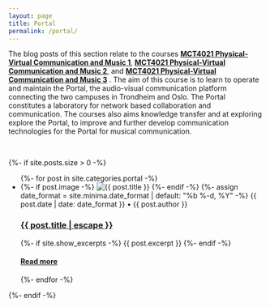 ```yaml
---
layout: page
title: Portal
permalink: /portal/
---
```


The blog posts of this section relate to the courses [**MCT4021 Physical-Virtual Communication and Music 1**](https://www.uio.no/studier/emner/hf/imv/MCT4021), [**MCT4021 Physical-Virtual Communication and Music 2**](https://www.ntnu.edu/studies/courses/MCT4022), and [**MCT4021 Physical-Virtual Communication and Music 3**](https://www.uio.no/studier/emner/hf/imv/MCT4023) . The aim of this course is to learn to operate and maintain the Portal, the audio-visual communication platform connecting the two campuses in Trondheim and Oslo. The Portal constitutes a laboratory for network based collaboration and communication. The courses also aims knowledge transfer and at exploring explore the Portal, to improve and further develop communication technologies for the Portal for musical communication.

<br />

{%- if site.posts.size > 0 -%}
  <!-- <h2 class="post-list-heading">{{ page.list_title | default: "Posts" }}</h2> -->
  <ul class="post-list">
    {%- for post in site.categories.portal -%}
    <li>
      {%- if post.image -%}
      <img src="{{ post.image | prepend: site.baseurl }}" alt="{{ post.title }}" title="{{ post.title }}">
      {%- endif -%}
      {%- assign date_format = site.minima.date_format | default: "%b %-d, %Y" -%}
      <span class="post-meta">{{ post.date | date: date_format }}</span>
      <span class="post-meta">• {{ post.author }}</span>
      <h3 align="left">
        <a class="post-link" href="{{ post.url | relative_url }}">
          {{ post.title | escape }}
        </a>
      </h3>
      {%- if site.show_excerpts -%}
        {{ post.excerpt }}
      {%- endif -%}
      <h4>
      <a href="{{ post.url | relative_url }}">
        Read more
      </a>
      </h4>
    </li>
    {%- endfor -%}
  </ul>
  {%- endif -%}
